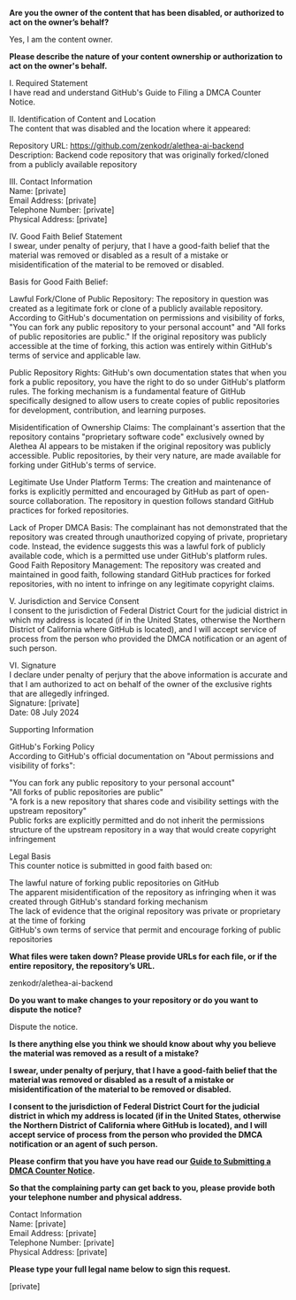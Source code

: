 **Are you the owner of the content that has been disabled, or authorized to act on the owner’s behalf?**

Yes, I am the content owner.

**Please describe the nature of your content ownership or authorization to act on the owner's behalf.**

I. Required Statement  
I have read and understand GitHub's Guide to Filing a DMCA Counter Notice.

II. Identification of Content and Location  
The content that was disabled and the location where it appeared:

Repository URL: https://github.com/zenkodr/alethea-ai-backend  
Description: Backend code repository that was originally forked/cloned from a publicly available repository

III. Contact Information  
Name: [private]  
Email Address: [private]  
Telephone Number: [private]  
Physical Address: [private]  

IV. Good Faith Belief Statement  
I swear, under penalty of perjury, that I have a good-faith belief that the material was removed or disabled as a result of a mistake or misidentification of the material to be removed or disabled.

Basis for Good Faith Belief:

Lawful Fork/Clone of Public Repository: The repository in question was created as a legitimate fork or clone of a publicly available repository. According to GitHub's documentation on permissions and visibility of forks, "You can fork any public repository to your personal account" and "All forks of public repositories are public." If the original repository was publicly accessible at the time of forking, this action was entirely within GitHub's terms of service and applicable law.

Public Repository Rights: GitHub's own documentation states that when you fork a public repository, you have the right to do so under GitHub's platform rules. The forking mechanism is a fundamental feature of GitHub specifically designed to allow users to create copies of public repositories for development, contribution, and learning purposes.

Misidentification of Ownership Claims: The complainant's assertion that the repository contains "proprietary software code" exclusively owned by Alethea AI appears to be mistaken if the original repository was publicly accessible. Public repositories, by their very nature, are made available for forking under GitHub's terms of service.

Legitimate Use Under Platform Terms: The creation and maintenance of forks is explicitly permitted and encouraged by GitHub as part of open-source collaboration. The repository in question follows standard GitHub practices for forked repositories.

Lack of Proper DMCA Basis: The complainant has not demonstrated that the repository was created through unauthorized copying of private, proprietary code.   Instead, the evidence suggests this was a lawful fork of publicly available code, which is a permitted use under GitHub's platform rules.  
Good Faith Repository Management: The repository was created and maintained in good faith, following standard GitHub practices for forked repositories, with no intent to infringe on any legitimate copyright claims.

V. Jurisdiction and Service Consent  
I consent to the jurisdiction of Federal District Court for the judicial district in which my address is located (if in the United States, otherwise the Northern District of California where GitHub is located), and I will accept service of process from the person who provided the DMCA notification or an agent of such person.

VI. Signature  
I declare under penalty of perjury that the above information is accurate and that I am authorized to act on behalf of the owner of the exclusive rights that are allegedly infringed.  
Signature: [private]  
Date: 08 July 2024

Supporting Information

GitHub's Forking Policy  
According to GitHub's official documentation on "About permissions and visibility of forks":

"You can fork any public repository to your personal account"  
"All forks of public repositories are public"  
"A fork is a new repository that shares code and visibility settings with the upstream repository"  
Public forks are explicitly permitted and do not inherit the permissions structure of the upstream repository in a way that would create copyright infringement

Legal Basis  
This counter notice is submitted in good faith based on:

The lawful nature of forking public repositories on GitHub  
The apparent misidentification of the repository as infringing when it was created through GitHub's standard forking mechanism  
The lack of evidence that the original repository was private or proprietary at the time of forking  
GitHub's own terms of service that permit and encourage forking of public repositories

**What files were taken down? Please provide URLs for each file, or if the entire repository, the repository’s URL.**

zenkodr/alethea-ai-backend

**Do you want to make changes to your repository or do you want to dispute the notice?**

Dispute the notice.

**Is there anything else you think we should know about why you believe the material was removed as a result of a mistake?**

**I swear, under penalty of perjury, that I have a good-faith belief that the material was removed or disabled as a result of a mistake or misidentification of the material to be removed or disabled.**

**I consent to the jurisdiction of Federal District Court for the judicial district in which my address is located (if in the United States, otherwise the Northern District of California where GitHub is located), and I will accept service of process from the person who provided the DMCA notification or an agent of such person.**

**Please confirm that you have you have read our <a href="https://docs.github.com/articles/guide-to-submitting-a-dmca-counter-notice">Guide to Submitting a DMCA Counter Notice</a>.**

**So that the complaining party can get back to you, please provide both your telephone number and physical address.**

Contact Information  
Name: [private]  
Email Address: [private]  
Telephone Number: [private]  
Physical Address: [private]

**Please type your full legal name below to sign this request.**

[private]

